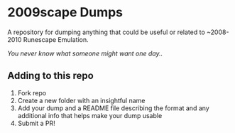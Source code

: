 # 2009scape Dumps

A repository for dumping anything that could be useful or related to ~2008-2010 Runescape Emulation.

*You never know what someone might want one day..*

## Adding to this repo

1. Fork repo
2. Create a new folder with an insightful name
3. Add your dump and a README file describing the format and any additional info that helps make your dump usable
4. Submit a PR!
